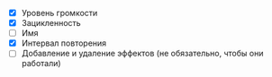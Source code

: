 
- [x] Уровень громкости
- [x] Зацикленность
- [ ] Имя
- [x] Интервал повторения
- [ ] Добавление и удаление эффектов (не обязательно, чтобы они работали)